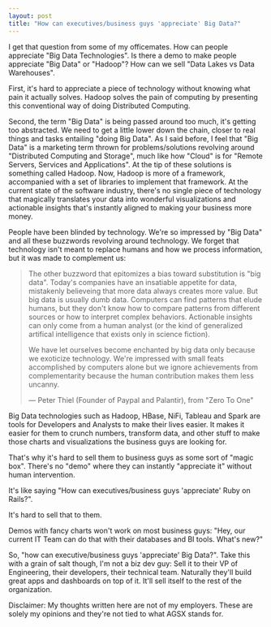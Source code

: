 ```yaml
---
layout: post
title: "How can executives/business guys 'appreciate' Big Data?"
---
```


I get that question from some of my officemates. How can people appreciate "Big Data Technologies". Is there a demo to make people appreciate "Big Data" or "Hadoop"? How can we sell "Data Lakes vs Data Warehouses".

First, it's hard to appreciate a piece of technology without knowing what pain it actually solves. Hadoop solves the pain of computing by presenting this conventional way of doing Distributed Computing. 

Second, the term "Big Data" is being passed around too much, it's getting too abstracted. We need to get a little lower down the chain, closer to real things and tasks entailing "doing Big Data". As I said before, I feel that "Big Data" is a marketing term thrown for problems/solutions revolving around "Distributed Computing and Storage", much like how "Cloud" is for "Remote Servers, Services and Applications". At the tip of these solutions is something called Hadoop. Now, Hadoop is more of a framework, accompanied with a set of libraries to implement that framework. At the current state of the software industry, there's no single piece of technology that magically translates your data into wonderful visualizations and actionable insights that's instantly aligned to making your business more money.

People have been blinded by technology. We're so impressed by "Big Data" and all these buzzwords revolving around technology. We forget that technology isn't meant to replace humans and how we process information, but it was made to complement us:

> The other buzzword that epitomizes a bias toward substitution is "big data". Today's companies have an insatiable appetite for data, mistakenly believeing that more data always creates more value. But big data is usually dumb data. Computers can find patterns that elude humans, but they don't know how to compare patterns from different sources or how to interpret complex behaviors. Actionable insights can only come from a human analyst (or the kind of generalized artifical intelligence that exists only in science fiction). 
>
> We have let ourselves become enchanted by big data only because we exoticize technology. We're impressed with small feats accomplished by computers alone but we ignore achievements from complementarity because the human contribution makes them less uncanny. 
> 
> &mdash; Peter Thiel (Founder of Paypal and Palantir), from "Zero To One"

Big Data technologies such as Hadoop, HBase, NiFi, Tableau and Spark are tools for Developers and Analysts to make their lives easier. It makes it easier for them to crunch numbers, transform data, and other stuff to make those charts and visualizations the business guys are looking for. 

That's why it's hard to sell them to business guys as some sort of "magic box". There's no "demo" where they can instantly "appreciate it" without human intervention.

It's like saying "How can executives/business guys 'appreciate' Ruby on Rails?". 

It's hard to sell that to them. 

Demos with fancy charts won't work on most business guys: "Hey, our current IT Team can do that with their databases and BI tools. What's new?"

So, "how can executive/business guys 'appreciate' Big Data?". Take this with a grain of salt though, I'm not a biz dev guy: Sell it to their VP of Engineering, their developers, their technical team. Naturally they'll build great apps and dashboards on top of it. It'll sell itself to the rest of the organization.

Disclaimer: My thoughts written here are not of my employers. These are solely my opinions and they're not tied to what AGSX stands for.